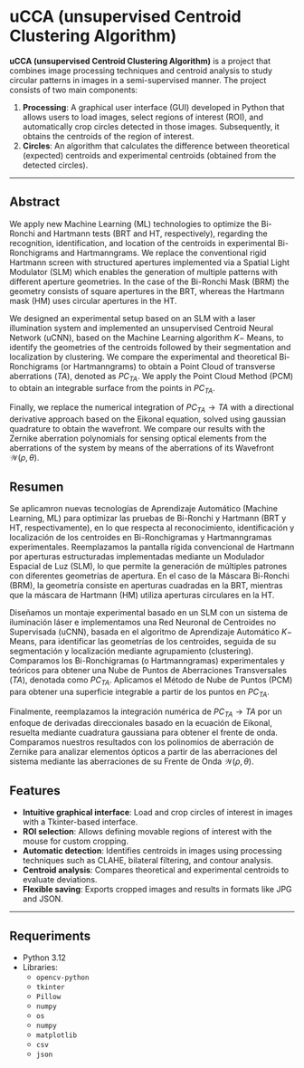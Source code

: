 # uCCA (unsupervised Centroid Clustering Algorithm)

**uCCA (unsupervised Centroid Clustering Algorithm)**  is a project that combines image processing techniques and centroid analysis to study circular patterns in images in a semi-supervised manner. The project consists of two main components:

1. **Processing**: A graphical user interface (GUI) developed in Python that allows users to load images, select regions of interest (ROI), and automatically crop circles detected in those images. Subsequently, it obtains the centroids of the region of interest.
2. **Circles**: An algorithm that calculates the difference between theoretical (expected) centroids and experimental centroids (obtained from the detected circles).
---
## Abstract

We apply new Machine Learning (ML) technologies to optimize the Bi-Ronchi and Hartmann tests (BRT and HT, respectively), regarding the recognition, identification, and location of the centroids in experimental Bi-Ronchigrams and Hartmanngrams. We replace the conventional rigid Hartmann screen with structured apertures implemented via a Spatial Light Modulator (SLM) which enables the generation of multiple patterns with different aperture geometries. In the case of the Bi-Ronchi Mask (BRM) the geometry consists of square apertures in the BRT, whereas the Hartmann mask (HM) uses circular apertures in the HT. 

We designed an experimental setup based on an SLM with a laser illumination system and implemented an unsupervised Centroid Neural Network (uCNN), based on the Machine Learning algorithm $K-$ Means, to identify the geometries of the centroids followed by their segmentation and localization by clustering. We compare the experimental and theoretical Bi-Ronchigrams (or Hartmanngrams) to obtain a Point Cloud of transverse aberrations ($TA$), denoted as $PC_{TA}$. We apply the Point Cloud Method (PCM) to obtain an integrable surface from the points in $PC_{TA}$. 

Finally, we replace the numerical integration of ${PC_{TA}} {\to} {TA}$ with a directional derivative approach based on the Eikonal equation, solved using gaussian quadrature to obtain the wavefront. We compare our results with the Zernike aberration polynomials for sensing optical elements from the aberrations of the system by means of the aberrations of its Wavefront ${\mathcal{W}} ({\rho}, {\theta})$.

## Resumen

Se aplicamron nuevas tecnologías de Aprendizaje Automático (Machine Learning, ML) para optimizar las pruebas de Bi-Ronchi y Hartmann (BRT y HT, respectivamente), en lo que respecta al reconocimiento, identificación y localización de los centroides en Bi-Ronchigramas y Hartmanngramas experimentales. Reemplazamos la pantalla rígida convencional de Hartmann por aperturas estructuradas implementadas mediante un Modulador Espacial de Luz (SLM), lo que permite la generación de múltiples patrones con diferentes geometrías de apertura. En el caso de la Máscara Bi-Ronchi (BRM), la geometría consiste en aperturas cuadradas en la BRT, mientras que la máscara de Hartmann (HM) utiliza aperturas circulares en la HT.

Diseñamos un montaje experimental basado en un SLM con un sistema de iluminación láser e implementamos una Red Neuronal de Centroides no Supervisada (uCNN), basada en el algoritmo de Aprendizaje Automático $K-$ Means, para identificar las geometrías de los centroides, seguida de su segmentación y localización mediante agrupamiento (clustering). Comparamos los Bi-Ronchigramas (o Hartmanngramas) experimentales y teóricos para obtener una Nube de Puntos de Aberraciones Transversales ($TA$), denotada como $PC_{TA}$. Aplicamos el Método de Nube de Puntos (PCM) para obtener una superficie integrable a partir de los puntos en $PC_{TA}$.

Finalmente, reemplazamos la integración numérica de ${PC_{TA}} \to {TA}$ por un enfoque de derivadas direccionales basado en la ecuación de Eikonal, resuelta mediante cuadratura gaussiana para obtener el frente de onda. Comparamos nuestros resultados con los polinomios de aberración de Zernike para analizar elementos ópticos a partir de las aberraciones del sistema mediante las aberraciones de su Frente de Onda ${\mathcal{W}} ({\rho}, {\theta})$.

## Features
- **Intuitive graphical interface**: Load and crop circles of interest in images with a Tkinter-based interface.
- **ROI selection**: Allows defining movable regions of interest with the mouse for custom cropping.
- **Automatic detection**: Identifies centroids in images using processing techniques such as CLAHE, bilateral filtering, and contour analysis.
- **Centroid analysis**: Compares theoretical and experimental centroids to evaluate deviations.
- **Flexible saving**: Exports cropped images and results in formats like JPG and JSON.

---

## Requeriments
- Python 3.12
- Libraries:
  - `opencv-python` 
  - `tkinter`
  - `Pillow` 
  - `numpy`
  - `os`
  - `numpy`
  - `matplotlib`
  - `csv`
  - `json`


